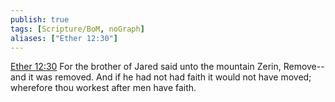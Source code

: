 ```yaml
---
publish: true
tags: [Scripture/BoM, noGraph]
aliases: ["Ether 12:30"]
---
```

[Ether 12:30](https://churchofjesuschrist.org/study/scriptures/bofm/ether/12?lang=eng&id=p30#p30) For the brother of Jared said unto the mountain Zerin, Remove--and it was removed. And if he had not had faith it would not have moved; wherefore thou workest after men have faith.
